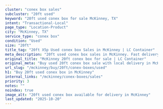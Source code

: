 ```yaml
---
cluster: "conex box sales"
subcluster: "20ft used"
keyword: "20ft used conex box for sale McKinney, TX"
intent: "Transactional-Local"
page_type: "Location-Product"
city: "McKinney, TX"
service_type: "conex box"
condition: "Used"
size: "20ft"
title_tag: "20ft X5p Used conex box Sales in McKinney | LC Container"
meta_description: "20ft used conex box sales in McKinney. Fast delivery, competitive pricing. Serving conex boxes area. Quote ID: 935. Call (214) 524-4168 for your free quote today."
original_title: "McKinney 20ft conex box for sale | LC Container"
original_meta: "Buy used 20ft conex box sale with local delivery in McKinney, TX. LC Container — local Since 2003. Request a fast quote today."
url_slug: "/mckinney/buy/20ft/conex-boxes/used"
h1: "Buy 20ft used conex box in McKinney"
internal_links: "/mckinney/conex-boxes/sales"
priority: 3
notes: ""
noindex: true
image_alt: "20ft used conex box available for delivery in McKinney"
last_updated: "2025-10-20"
---
```


<!-- TODO: Add unique city/inventory copy, images, and internal links here. -->
